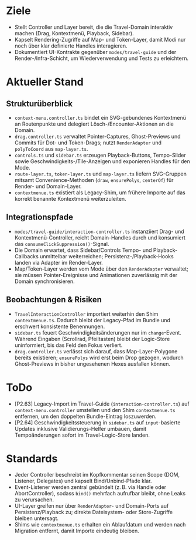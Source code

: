 # Ziele
- Stellt Controller und Layer bereit, die die Travel-Domain interaktiv machen (Drag, Kontextmenü, Playback, Sidebar).
- Kapselt Rendering-Zugriffe auf Map- und Token-Layer, damit Modi nur noch über klar definierte Handles interagieren.
- Dokumentiert UI-Kontrakte gegenüber `modes/travel-guide` und der Render-/Infra-Schicht, um Wiederverwendung und Tests zu erleichtern.

# Aktueller Stand
## Strukturüberblick
- `context-menu.controller.ts` bindet ein SVG-gebundenes Kontextmenü an Routenpunkte und delegiert Lösch-/Encounter-Aktionen an die Domain.
- `drag.controller.ts` verwaltet Pointer-Captures, Ghost-Previews und Commits für Dot- und Token-Drags; nutzt `RenderAdapter` und `polyToCoord` aus `map-layer.ts`.
- `controls.ts` und `sidebar.ts` erzeugen Playback-Buttons, Tempo-Slider sowie Geschwindigkeits-/Tile-Anzeigen und exponieren Handles für den Mode.
- `route-layer.ts`, `token-layer.ts` und `map-layer.ts` liefern SVG-Gruppen mitsamt Convenience-Methoden (`draw`, `ensurePolys`, `centerOf`) für Render- und Domain-Layer.
- `contextmenue.ts` existiert als Legacy-Shim, um frühere Importe auf das korrekt benannte Kontextmenü weiterzuleiten.

## Integrationspfade
- `modes/travel-guide/interaction-controller.ts` instanziiert Drag- und Kontextmenü-Controller, reicht Domain-Handles durch und konsumiert das `consumeClickSuppression()`-Signal.
- Die Domain erwartet, dass Sidebar/Controls Tempo- und Playback-Callbacks unmittelbar weiterreichen; Persistenz-/Playback-Hooks landen via Adapter im Render-Layer.
- Map/Token-Layer werden vom Mode über den `RenderAdapter` verwaltet; sie müssen Pointer-Ereignisse und Animationen zuverlässig mit der Domain synchronisieren.

## Beobachtungen & Risiken
- `TravelInteractionController` importiert weiterhin den Shim `contextmenue.ts`. Dadurch bleibt der Legacy-Pfad im Bundle und erschwert konsistente Benennungen.
- `sidebar.ts` feuert Geschwindigkeitsänderungen nur im `change`-Event. Während Eingaben (Scrollrad, Pfeiltasten) bleibt der Logic-Store uninformiert, bis das Feld den Fokus verliert.
- `drag.controller.ts` verlässt sich darauf, dass Map-Layer-Polygone bereits existieren; `ensurePolys` wird erst beim Drop gezogen, wodurch Ghost-Previews in bisher ungesehenen Hexes ausfallen können.

# ToDo
- [P2.63] Legacy-Import im Travel-Guide (`interaction-controller.ts`) auf `context-menu.controller` umstellen und den Shim `contextmenue.ts` entfernen, um den doppelten Bundle-Eintrag loszuwerden.
- [P2.64] Geschwindigkeitssteuerung in `sidebar.ts` auf `input`-basierte Updates inklusive Validierungs-Helfer umbauen, damit Tempoänderungen sofort im Travel-Logic-Store landen.

# Standards
- Jeder Controller beschreibt im Kopfkommentar seinen Scope (DOM, Listener, Delegates) und kapselt Bind/Unbind-Pfade klar.
- Event-Listener werden zentral gebündelt (z. B. via Handle oder AbortController), sodass `bind()` mehrfach aufrufbar bleibt, ohne Leaks zu verursachen.
- UI-Layer greifen nur über `RenderAdapter`- und Domain-Ports auf Persistenz/Playback zu; direkte Dateisystem- oder Store-Zugriffe bleiben untersagt.
- Shims wie `contextmenue.ts` erhalten ein Ablaufdatum und werden nach Migration entfernt, damit Importe eindeutig bleiben.
